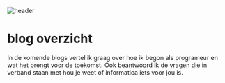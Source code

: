  ![header](https://i.pinimg.com/564x/27/8b/f2/278bf2e7ba194be4c05914e2412c6a13.jpg)
 
 # blog overzicht

 In de komende blogs vertel ik graag over hoe ik begon als programeur en wat het brengt voor de toekomst. Ook beantwoord ik de vragen die in verband staan met hou je weet of informatica iets voor jou is.